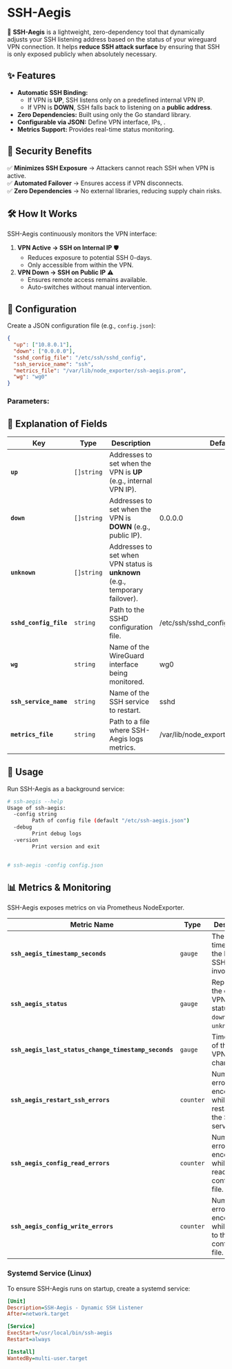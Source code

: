 # SSH-Aegis

🚀 **SSH-Aegis** is a lightweight, zero-dependency tool that dynamically adjusts your SSH listening address based on the status of your wireguard VPN connection. It helps **reduce SSH attack surface** by ensuring that SSH is only exposed publicly when absolutely necessary.

## ✨ Features
- **Automatic SSH Binding:**
  - If VPN is **UP**, SSH listens only on a predefined internal VPN IP.
  - If VPN is **DOWN**, SSH falls back to listening on a **public address**.
- **Zero Dependencies:** Built using only the Go standard library.
- **Configurable via JSON:** Define VPN interface, IPs, .
- **Metrics Support:** Provides real-time status monitoring.

## 🔐 Security Benefits
✅ **Minimizes SSH Exposure** → Attackers cannot reach SSH when VPN is active.  
✅ **Automated Failover** → Ensures access if VPN disconnects.  
✅ **Zero Dependencies** → No external libraries, reducing supply chain risks.

## 🛠️ How It Works
SSH-Aegis continuously monitors the VPN interface:
1. **VPN Active → SSH on Internal IP** 🛡️
   - Reduces exposure to potential SSH 0-days.
   - Only accessible from within the VPN.
2. **VPN Down → SSH on Public IP** ⚠️
   - Ensures remote access remains available.
   - Auto-switches without manual intervention.

## 📄 Configuration
Create a JSON configuration file (e.g., `config.json`):

```json
{
  "up": ["10.8.0.1"],
  "down": ["0.0.0.0"],
  "sshd_config_file": "/etc/ssh/sshd_config",
  "ssh_service_name": "ssh",
  "metrics_file": "/var/lib/node_exporter/ssh-aegis.prom",
  "wg": "wg0"
}
```

### Parameters:

## 📝 Explanation of Fields

| Key                    | Type       | Description                                                                 | Default                               | Optional |
|------------------------|------------|-----------------------------------------------------------------------------|---------------------------------------|----------|
| **`up`**               | `[]string` | Addresses to set when the VPN is **UP** (e.g., internal VPN IP).            |                                       |          |
| **`down`**             | `[]string` | Addresses to set when the VPN is **DOWN** (e.g., public IP).                | 0.0.0.0                               |          |
| **`unknown`**          | `[]string` | Addresses to set when VPN status is **unknown** (e.g., temporary failover). |                                       |          |
| **`sshd_config_file`** | `string`   | Path to the SSHD configuration file.                                        | /etc/ssh/sshd_config                  |          |
| **`wg`**               | `string`   | Name of the WireGuard interface being monitored.                            | wg0                                   |          |
| **`ssh_service_name`** | `string`   | Name of the SSH service to restart.                                         | sshd                                  |          |
| **`metrics_file`**     | `string`   | Path to a file where SSH-Aegis logs metrics.                                | /var/lib/node_exporter/ssh_aegis.prom |          |

## 🚀 Usage
Run SSH-Aegis as a background service:

```sh
# ssh-aegis --help
Usage of ssh-aegis:
  -config string
        Path of config file (default "/etc/ssh-aegis.json")
  -debug
        Print debug logs
  -version
        Print version and exit


# ssh-aegis -config config.json
```

## 📊 Metrics & Monitoring
SSH-Aegis exposes metrics on via Prometheus NodeExporter.


| Metric Name                                          | Type      | Description                                                            |
|------------------------------------------------------|-----------|------------------------------------------------------------------------|
| **`ssh_aegis_timestamp_seconds`**                    | `gauge`   | The timestamp of the last SSH-Aegis invocation.                        |
| **`ssh_aegis_status`**                               | `gauge`   | Represents the current VPN tunnel status (`up`, `down`, or `unknown`). |
| **`ssh_aegis_last_status_change_timestamp_seconds`** | `gauge`   | Timestamp of the last VPN status change.                               |
| **`ssh_aegis_restart_ssh_errors`**                   | `counter` | Number of errors encountered while restarting the SSH service.         |
| **`ssh_aegis_config_read_errors`**                   | `counter` | Number of errors encountered while reading the configuration file.     |
| **`ssh_aegis_config_write_errors`**                  | `counter` | Number of errors encountered while writing to the configuration file.  |



### Systemd Service (Linux)
To ensure SSH-Aegis runs on startup, create a systemd service:

```ini
[Unit]
Description=SSH-Aegis - Dynamic SSH Listener
After=network.target

[Service]
ExecStart=/usr/local/bin/ssh-aegis
Restart=always

[Install]
WantedBy=multi-user.target
```

